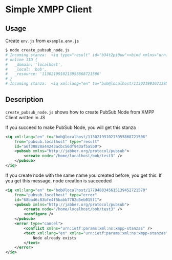 # Simple XMPP Client

## Usage

Create `env.js` from `example.env.js`

```sh
$ node create_pubsub_node.js
# Incoming stanza:  <iq type="result" id="b34t2pi0uw"><bind xmlns="urn:ietf:params:xml:ns:xmpp-bind"><jid>bob@localhost/1130219910213955868721506</jid></bind></iq>
# online JID {
#   _domain: 'localhost',
#   _local: 'bob',
#   _resource: '1130219910213955868721506'
# }
# Incoming stanza:  <iq xml:lang="en" to="bob@localhost/1130219910213955868721506" from="pubsub.localhost" type="result" id="a6f30828a44243acbc56df943af5a5b0"><pubsub xmlns="http://jabber.org/protocol/pubsub"><create node="/home/localhost/bob/test3"/></pubsub></iq>
```

## Description

`create_pubsub_node.js` shows how to create PubSub Node from XMPP Client written in JS

If you succeed to make PubSub Node, you will get this stanza

```xml
<iq xml:lang="en" to="bob@localhost/1130219910213955868721506" 
    from="pubsub.localhost" type="result" 
    id="a6f30828a44243acbc56df943af5a5b0">
	<pubsub xmlns="http://jabber.org/protocol/pubsub">
		<create node="/home/localhost/bob/test3" />
	</pubsub>
</iq>
```

If you create node with the same name you created before, you get this. If you get this message, node creation is succeeded

```xml
<iq xml:lang="en" to="bob@localhost/1779488345615139452721570" 
    from="pubsub.localhost" type="error" 
    id="68ba46c83bfe4f5babb7782d5eb015f1">
	<pubsub xmlns="http://jabber.org/protocol/pubsub">
		<create node="/home/localhost/bob/test3" />
		<configure />
	</pubsub>
	<error type="cancel">
		<conflict xmlns="urn:ietf:params:xml:ns:xmpp-stanzas" />
		<text xml:lang="en" xmlns="urn:ietf:params:xml:ns:xmpp-stanzas">
			Node already exists
		</text>
	</error>
</iq>
```